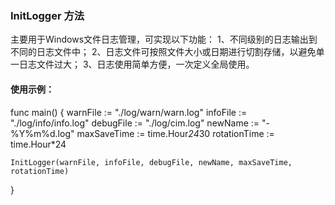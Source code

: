 ### InitLogger 方法

主要用于Windows文件日志管理，可实现以下功能：
 1、不同级别的日志输出到不同的日志文件中；
 2、日志文件可按照文件大小或日期进行切割存储，以避免单一日志文件过大；
 3、日志使用简单方便，一次定义全局使用。

#### 使用示例：

func main() {
    warnFile := "./log/warn/warn.log"
    infoFile := "./log/info/info.log"
    debugFile := "./log/cim.log"
    newName := "-%Y%m%d.log"
    maxSaveTime := time.Hour*24*30
    rotationTime := time.Hour*24

    InitLogger(warnFile, infoFile, debugFile, newName, maxSaveTime, rotationTime)
}